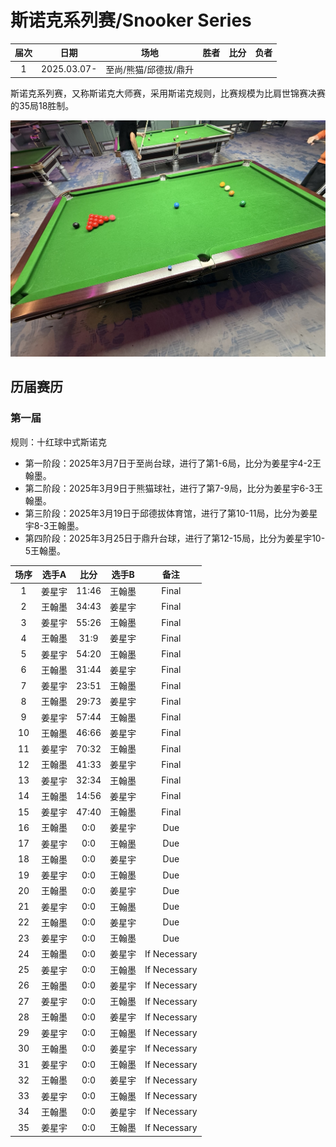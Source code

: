 # 斯诺克系列赛/Snooker Series

| 届次 | 日期                 | 场地                | 胜者   | 比分 | 负者  |
| :--: | :-----------------: | :-----------------: | :---: | :--: | :---: |
| 1    | 2025.03.07-         | 至尚/熊猫/邱德拔/鼎升 |       |      |       |

斯诺克系列赛，又称斯诺克大师赛，采用斯诺克规则，比赛规模为比肩世锦赛决赛的35局18胜制。

![](./img/snooker_series.jpg)

## 历届赛历

### 第一届

规则：十红球中式斯诺克

- 第一阶段：2025年3月7日于至尚台球，进行了第1-6局，比分为姜星宇4-2王翰墨。
- 第二阶段：2025年3月9日于熊猫球社，进行了第7-9局，比分为姜星宇6-3王翰墨。
- 第三阶段：2025年3月19日于邱德拔体育馆，进行了第10-11局，比分为姜星宇8-3王翰墨。
- 第四阶段：2025年3月25日于鼎升台球，进行了第12-15局，比分为姜星宇10-5王翰墨。

| 场序 | 选手A  | 比分   | 选手B  | 备注  |
| :--: | :----: | :----: | :---: | :---: |
| 1    | 姜星宇 | 11:46  | 王翰墨 | Final |
| 2    | 王翰墨 | 34:43  | 姜星宇 | Final |
| 3    | 姜星宇 | 55:26  | 王翰墨 | Final |
| 4    | 王翰墨 | 31:9   | 姜星宇 | Final |
| 5    | 姜星宇 | 54:20  | 王翰墨 | Final |
| 6    | 王翰墨 | 31:44  | 姜星宇 | Final |
| 7    | 姜星宇 | 23:51  | 王翰墨 | Final |
| 8    | 王翰墨 | 29:73  | 姜星宇 | Final |
| 9    | 姜星宇 | 57:44  | 王翰墨 | Final |
| 10   | 王翰墨 | 46:66  | 姜星宇 | Final |
| 11   | 姜星宇 | 70:32  | 王翰墨 | Final |
| 12   | 王翰墨 | 41:33  | 姜星宇 | Final |
| 13   | 姜星宇 | 32:34  | 王翰墨 | Final |
| 14   | 王翰墨 | 14:56  | 姜星宇 | Final |
| 15   | 姜星宇 | 47:40  | 王翰墨 | Final |
| 16   | 王翰墨 |  0:0   | 姜星宇 | Due   |
| 17   | 姜星宇 |  0:0   | 王翰墨 | Due   |
| 18   | 王翰墨 |  0:0   | 姜星宇 | Due   |
| 19   | 姜星宇 |  0:0   | 王翰墨 | Due   |
| 20   | 王翰墨 |  0:0   | 姜星宇 | Due   |
| 21   | 姜星宇 |  0:0   | 王翰墨 | Due   |
| 22   | 王翰墨 |  0:0   | 姜星宇 | Due   |
| 23   | 姜星宇 |  0:0   | 王翰墨 | Due   |
| 24   | 王翰墨 |  0:0   | 姜星宇 | If Necessary |
| 25   | 姜星宇 |  0:0   | 王翰墨 | If Necessary |
| 26   | 王翰墨 |  0:0   | 姜星宇 | If Necessary |
| 27   | 姜星宇 |  0:0   | 王翰墨 | If Necessary |
| 28   | 王翰墨 |  0:0   | 姜星宇 | If Necessary |
| 29   | 姜星宇 |  0:0   | 王翰墨 | If Necessary |
| 30   | 王翰墨 |  0:0   | 姜星宇 | If Necessary |
| 31   | 姜星宇 |  0:0   | 王翰墨 | If Necessary |
| 32   | 王翰墨 |  0:0   | 姜星宇 | If Necessary |
| 33   | 姜星宇 |  0:0   | 王翰墨 | If Necessary |
| 34   | 王翰墨 |  0:0   | 姜星宇 | If Necessary |
| 35   | 姜星宇 |  0:0   | 王翰墨 | If Necessary |

